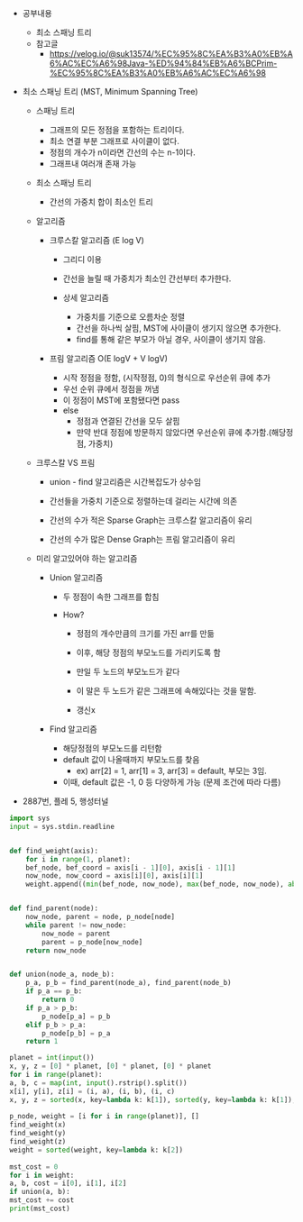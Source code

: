 - 공부내용
	- 최소 스패닝 트리
	- 참고글
		- https://velog.io/@suk13574/%EC%95%8C%EA%B3%A0%EB%A6%AC%EC%A6%98Java-%ED%94%84%EB%A6%BCPrim-%EC%95%8C%EA%B3%A0%EB%A6%AC%EC%A6%98

- 최소 스패닝 트리 (MST, Minimum Spanning Tree) 
	- 스패닝 트리
		- 그래프의 모든 정점을 포함하는 트리이다.
		- 최소 연결 부분 그래프로 사이클이 없다.
		- 정점의 개수가 n이라면 간선의 수는 n-1이다.
		- 그래프내 여러개 존재 가능
	
	- 최소 스패닝 트리
		- 간선의 가중치 합이 최소인 트리
	
	- 알고리즘 
		- 크루스칼 알고리즘 (E log V)
			- 그리디 이용
			- 간선을 늘릴 때 가중치가 최소인 간선부터 추가한다.
			
			- 상세 알고리즘
				- 가중치를 기준으로 오름차순 정렬
				- 간선을 하나씩 살핌, MST에 사이클이 생기지 않으면 추가한다.
				- find를 통해 같은 부모가 아닐 경우, 사이클이 생기지 않음.
		
		- 프림 알고리즘 O(E logV + V logV)
			- 시작 정점을 정함, (시작정점, 0)의 형식으로 우선순위 큐에 추가
			- 우선 순위 큐에서 정점을 꺼냄
			- 이 정점이 MST에 포함됐다면 pass
			- else
				- 정점과 연결된 간선을 모두 살핌
				- 만약 반대 정점에 방문하지 않았다면 우선순위 큐에 추가함.(해당정점, 가중치)
	- 크루스칼 VS 프림
		- union - find 알고리즘은 시간복잡도가 상수임
		- 간선들을 가중치 기준으로 정렬하는데 걸리는 시간에 의존
		
		- 간선의 수가 적은 Sparse Graph는 크루스칼 알고리즘이 유리
		- 간선의 수가 많은 Dense Graph는 프림 알고리즘이 유리
	- 미리 알고있어야 하는 알고리즘
		- Union 알고리즘
			- 두 정점이 속한 그래프를 합침

			- How?
				- 정점의 개수만큼의 크기를 가진 arr를 만듦
				- 이후, 해당 정점의 부모노드를 가리키도록 함
				
				- 만일 두 노드의 부모노드가 같다
				- 이 말은 두 노드가 같은 그래프에 속해있다는 것을 말함.
				- 갱신x
			
		- Find 알고리즘
			- 해당정점의 부모노드를 리턴함
			- default 값이 나올때까지 부모노드를 찾음
				- ex) arr\[2] = 1, arr\[1] = 3, arr\[3] = default, 부모는 3임.
			- 이때, default 값은 -1, 0 등 다양하게 가능 (문제 조건에 따라 다름)

- 2887번, 플레 5, 행성터널
```python
import sys  
input = sys.stdin.readline  


def find_weight(axis):  
	for i in range(1, planet):  
	bef_node, bef_coord = axis[i - 1][0], axis[i - 1][1]  
	now_node, now_coord = axis[i][0], axis[i][1]  
	weight.append((min(bef_node, now_node), max(bef_node, now_node), abs(bef_coord - now_coord)))  


def find_parent(node):  
	now_node, parent = node, p_node[node]  
	while parent != now_node:  
		now_node = parent  
		parent = p_node[now_node]  
	return now_node  


def union(node_a, node_b):  
	p_a, p_b = find_parent(node_a), find_parent(node_b)  
	if p_a == p_b:  
		return 0  
	if p_a > p_b:  
		p_node[p_a] = p_b  
	elif p_b > p_a:  
		p_node[p_b] = p_a  
	return 1  

planet = int(input())  
x, y, z = [0] * planet, [0] * planet, [0] * planet  
for i in range(planet):  
a, b, c = map(int, input().rstrip().split())  
x[i], y[i], z[i] = (i, a), (i, b), (i, c)  
x, y, z = sorted(x, key=lambda k: k[1]), sorted(y, key=lambda k: k[1]), sorted(z, key=lambda k: k[1])  
  
p_node, weight = [i for i in range(planet)], []  
find_weight(x)  
find_weight(y)  
find_weight(z)  
weight = sorted(weight, key=lambda k: k[2])  
  
mst_cost = 0  
for i in weight:  
a, b, cost = i[0], i[1], i[2]  
if union(a, b):  
mst_cost += cost  
print(mst_cost)
```